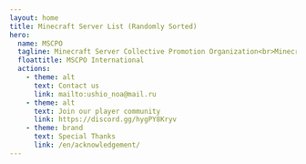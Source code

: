 ```yaml
---
layout: home
title: Minecraft Server List (Randomly Sorted)
hero:
  name: MSCPO
  tagline: Minecraft Server Collective Promotion Organization<br>Minecraft Server List (Randomly Sorted)
  floattitle: MSCPO International
  actions:
    - theme: alt
      text: Contact us
      link: mailto:ushio_noa@mail.ru
    - theme: alt
      text: Join our player community
      link: https://discord.gg/hygPY8Kryv
    - theme: brand
      text: Special Thanks
      link: /en/acknowledgement/
---
```

<script setup>
import Server_DATA from './ServerList.yaml'
</script>

<ServerList :servers="Server_DATA"/>
